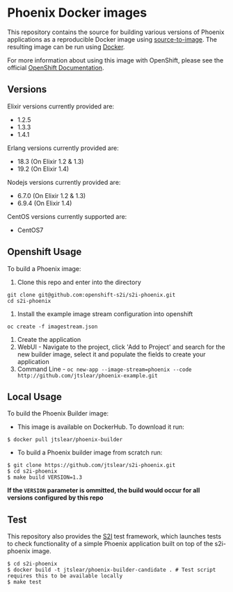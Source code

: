Phoenix Docker images
=====================

This repository contains the source for building various versions of
Phoenix applications as a reproducible Docker image using
[source-to-image](https://github.com/openshift/source-to-image).
The resulting image can be run using [Docker](http://www.docker.com).

For more information about using this image with OpenShift, please see the
official [OpenShift
Documentation](https://docs.openshift.org/latest/architecture/core_concepts/builds_and_image_streams.html#source-build).

Versions
--------
Elixir versions currently provided are:
* 1.2.5
* 1.3.3
* 1.4.1


Erlang versions currently provided are:
* 18.3 (On Elixir 1.2 & 1.3)
* 19.2 (On Elixir 1.4)


Nodejs versions currently provided are:
* 6.7.0 (On Elixir 1.2 & 1.3)
* 6.9.4 (On Elixir 1.4)

CentOS versions currently supported are:
* CentOS7

Openshift Usage
---------------
To build a Phoenix image:

1. Clone this repo and enter into the directory
  ```
  git clone git@github.com:openshift-s2i/s2i-phoenix.git
  cd s2i-phoenix
  ```

1. Install the example image stream configuration into openshift
  ```
  oc create -f imagestream.json
  ```

1. Create the application
  1. WebUI - Navigate to the project, click 'Add to Project' and search for
     the new builder image, select it and populate the fields to create your
     application
  1. Command Line -
    ```
    oc new-app --image-stream=phoenix --code http://github.com/jtslear/phoenix-example.git
    ```

Local Usage
-----------
To build the Phoenix Builder image:

* This image is available on DockerHub. To download it run:

```
$ docker pull jtslear/phoenix-builder
```

* To build a Phoenix builder image from scratch run:

```
$ git clone https://github.com/jtslear/s2i-phoenix.git
$ cd s2i-phoenix
$ make build VERSION=1.3
```

**If the `VERSION` parameter is ommitted, the build would occur for all versions
configured by this repo**

Test
----
This repository also provides the
[S2I](https://github.com/openshift/source-to-image) test framework,
which launches tests to check functionality of a simple Phoenix application built
on top of the s2i-phoenix image.

```
$ cd s2i-phoenix
$ docker build -t jtslear/phoenix-builder-candidate . # Test script requires this to be available locally
$ make test
```
